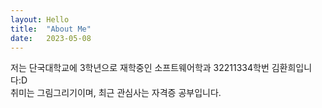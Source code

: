 ```yaml
---
layout: Hello
title:  "About Me"
date:   2023-05-08
---
```

저는 단국대학교에 3학년으로 재학중인 소프트웨어학과 32211334학번 김환희입니다:D<br/>
취미는 그림그리기이며, 최근 관심사는 자격증 공부입니다.<br/>
